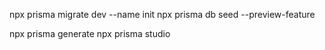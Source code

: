 npx prisma migrate dev --name init
npx prisma db seed --preview-feature

npx prisma generate
npx prisma studio